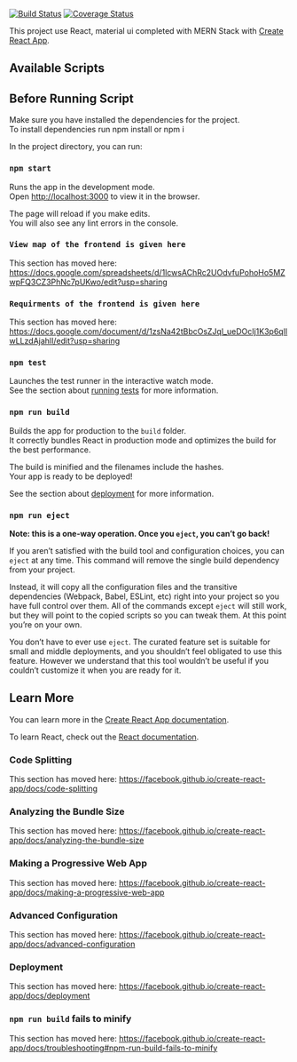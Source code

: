 [![Build Status](https://travis-ci.com/branis97/technojam-frontend.svg?branch=Development1.0)](https://travis-ci.com/branis97/technojam-frontend)
[![Coverage Status](https://coveralls.io/repos/github/branis97/technojam-frontend/badge.svg)](https://coveralls.io/github/branis97/technojam-frontend)

This project use React, material ui completed with MERN Stack with [Create React App](https://github.com/facebook/create-react-app).

## Available Scripts

## Before Running Script

Make sure you have installed the dependencies for the project.<br>
To install dependencies run npm install or npm i 

In the project directory, you can run:

### `npm start`

Runs the app in the development mode.<br>
Open [http://localhost:3000](http://localhost:3000) to view it in the browser.

The page will reload if you make edits.<br>
You will also see any lint errors in the console.

### `View map of the frontend is given here`
This section has moved here: https://docs.google.com/spreadsheets/d/1lcwsAChRc2UOdvfuPohoHo5MZwpFQ3CZ3PhNc7pUKwo/edit?usp=sharing

### `Requirments of the frontend is given here`
This section has moved here: https://docs.google.com/document/d/1zsNa42tBbcOsZJql_ueDOcIj1K3p6qlIwLLzdAjahlI/edit?usp=sharing
### `npm test`

Launches the test runner in the interactive watch mode.<br>
See the section about [running tests](https://facebook.github.io/create-react-app/docs/running-tests) for more information.

### `npm run build`

Builds the app for production to the `build` folder.<br>
It correctly bundles React in production mode and optimizes the build for the best performance.

The build is minified and the filenames include the hashes.<br>
Your app is ready to be deployed!

See the section about [deployment](https://facebook.github.io/create-react-app/docs/deployment) for more information.

### `npm run eject`

**Note: this is a one-way operation. Once you `eject`, you can’t go back!**

If you aren’t satisfied with the build tool and configuration choices, you can `eject` at any time.
This command will remove the single build dependency from your project.

Instead, it will copy all the configuration files and the transitive dependencies (Webpack, Babel, ESLint, etc) right into your project so you have full control over them.
All of the commands except `eject` will still work, but they will point to the copied scripts so you can tweak them. At this point you’re on your own.

You don’t have to ever use `eject`. The curated feature set is suitable for small and middle deployments, and you shouldn’t feel obligated to use this feature.
However we understand that this tool wouldn’t be useful if you couldn’t customize it when you are ready for it.

## Learn More

You can learn more in the [Create React App documentation](https://facebook.github.io/create-react-app/docs/getting-started).

To learn React, check out the [React documentation](https://reactjs.org/).

### Code Splitting

This section has moved here: https://facebook.github.io/create-react-app/docs/code-splitting

### Analyzing the Bundle Size

This section has moved here: https://facebook.github.io/create-react-app/docs/analyzing-the-bundle-size

### Making a Progressive Web App

This section has moved here: https://facebook.github.io/create-react-app/docs/making-a-progressive-web-app

### Advanced Configuration

This section has moved here: https://facebook.github.io/create-react-app/docs/advanced-configuration

### Deployment

This section has moved here: https://facebook.github.io/create-react-app/docs/deployment

### `npm run build` fails to minify

This section has moved here: https://facebook.github.io/create-react-app/docs/troubleshooting#npm-run-build-fails-to-minify



